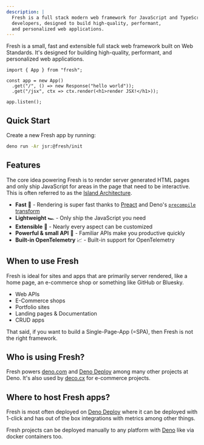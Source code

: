 ```yaml
---
description: |
  Fresh is a full stack modern web framework for JavaScript and TypeScript
  developers, designed to build high-quality, performant,
  and personalized web applications.
---
```


Fresh is a small, fast and extensible full stack web framework built on Web
Standards. It's designed for building high-quality, performant, and personalized
web applications.

```tsx
import { App } from "fresh";

const app = new App()
  .get("/", () => new Response("hello world"));
  .get("/jsx", ctx => ctx.render(<h1>render JSX!</h1>));

app.listen();
```

## Quick Start

Create a new Fresh app by running:

```sh Terminal
deno run -Ar jsr:@fresh/init
```

## Features

The core idea powering Fresh is to render server generated HTML pages and only
ship JavaScript for areas in the page that need to be interactive. This is often
referred to as the
[Island Architecture](https://jasonformat.com/islands-architecture).

- **Fast** 🚀 - Rendering is super fast thanks to [Preact][preact] and Deno's
  [`precompile` transform](https://docs.deno.com/runtime/reference/jsx/#jsx-precompile-transform)
- **Lightweight** 🏎️ - Only ship the JavaScript you need
- **Extensible** 🧩 - Nearly every aspect can be customized
- **Powerful & small API** 🤗 - Familiar APIs make you productive quickly
- **Built-in OpenTelemetry** 📈 - Built-in support for OpenTelemetry

## When to use Fresh

Fresh is ideal for sites and apps that are primarily server rendered, like a
home page, an e-commerce shop or something like GitHub or Bluesky.

- Web APIs
- E-Commerce shops
- Portfolio sites
- Landing pages & Documentation
- CRUD apps

That said, if you want to build a Single-Page-App (=SPA), then Fresh is not the
right framework.

## Who is using Fresh?

Fresh powers [deno.com](https://deno.com) and [Deno Deploy][deno-deploy] among
many other projects at Deno. It's also used by [deco.cx](https://deco.cx/) for
e-commerce projects.

## Where to host Fresh apps?

Fresh is most often deployed on [Deno Deploy][deno-deploy] where it can be
deployed with 1-click and has out of the box integrations with metrics among
other things.

Fresh projects can be deployed manually to any platform with [Deno][deno] like
via docker containers too.

[preact]: https://preactjs.com
[deno]: https://deno.com
[deno-deploy]: https://deno.com/deploy
